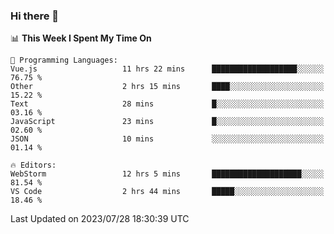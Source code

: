 ### Hi there 👋

<!--
**asdf12303116/asdf12303116** is a ✨ _special_ ✨ repository because its `README.md` (this file) appears on your GitHub profile.

Here are some ideas to get you started:

- 🔭 I’m currently working on ...
- 🌱 I’m currently learning ...
- 👯 I’m looking to collaborate on ...
- 🤔 I’m looking for help with ...
- 💬 Ask me about ...
- 📫 How to reach me: ...
- 😄 Pronouns: ...
- ⚡ Fun fact: ...
-->

<!--START_SECTION:waka-->
📊 **This Week I Spent My Time On** 

```text
💬 Programming Languages: 
Vue.js                   11 hrs 22 mins      ███████████████████░░░░░░   76.75 % 
Other                    2 hrs 15 mins       ████░░░░░░░░░░░░░░░░░░░░░   15.22 % 
Text                     28 mins             █░░░░░░░░░░░░░░░░░░░░░░░░   03.16 % 
JavaScript               23 mins             █░░░░░░░░░░░░░░░░░░░░░░░░   02.60 % 
JSON                     10 mins             ░░░░░░░░░░░░░░░░░░░░░░░░░   01.14 % 

🔥 Editors: 
WebStorm                 12 hrs 5 mins       ████████████████████░░░░░   81.54 % 
VS Code                  2 hrs 44 mins       █████░░░░░░░░░░░░░░░░░░░░   18.46 % 
```


 Last Updated on 2023/07/28 18:30:39 UTC
<!--END_SECTION:waka-->
